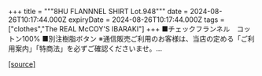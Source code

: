 +++
title = """8HU FLANNNEL SHIRT Lot.948"""
date = 2024-08-26T10:17:44.000Z
expiryDate = 2024-08-26T10:17:44.000Z
tags = ["clothes","The REAL McCOY'S IBARAKI"]
+++
■チェックフランネル　コットン100% ■別注樹脂ボタン ※通信販売ご利用のお客様は、当店の定める「ご利用案内」「特商法」を必ずご確認くださいませ。...

[[source]](https://the-realmccoys.ocnk.net/product/376)
